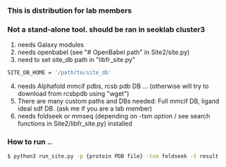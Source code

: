 ### This is distribution for lab members
### Not a stand-alone tool. should be ran in seoklab cluster3  
1. needs Galaxy modules
2. needs openbabel (see "# OpenBabel path" in Site2/site.py)
3. need to set site_db path in "libfr_site.py"
```bash
SITE_DB_HOME = '/path/to/site_db'
```
4. needs Alphafold mmcif pdbs, rcsb pdb DB ... (otherwise will try to download from rcsbpdb using "wget")
5. There are many custom paths and DBs needed: Full mmcif DB, ligand ideal sdf DB. (ask me if you are a lab member) 
6. needs foldseek or mmseq (depending on -tsm option / see search functions in Site2/libfr_site.py) installed

### How to run ..
```bash
$ python3 run_site.py -p {protein PDB file} -tsm foldseek -t result
```
